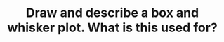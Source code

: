 ---
title: "Draw and describe a box and whisker plot. What is this used for?"
entityType: SAQ
exam: PEX
college: CICM
year: 2016
sitting: A
question: 21
passRate: 62
EC_extraCredit:
- "Candidates with knowledge of this topic did very well on this question."
EC_errorsCommon:
- "A few candidates described a Forest plot and scored poorly."
- "Some candidates were able to draw the shape of the box and whiskers but expressed incorrect facts regarding what the line, the box and whiskers represented and thus lost marks."
---